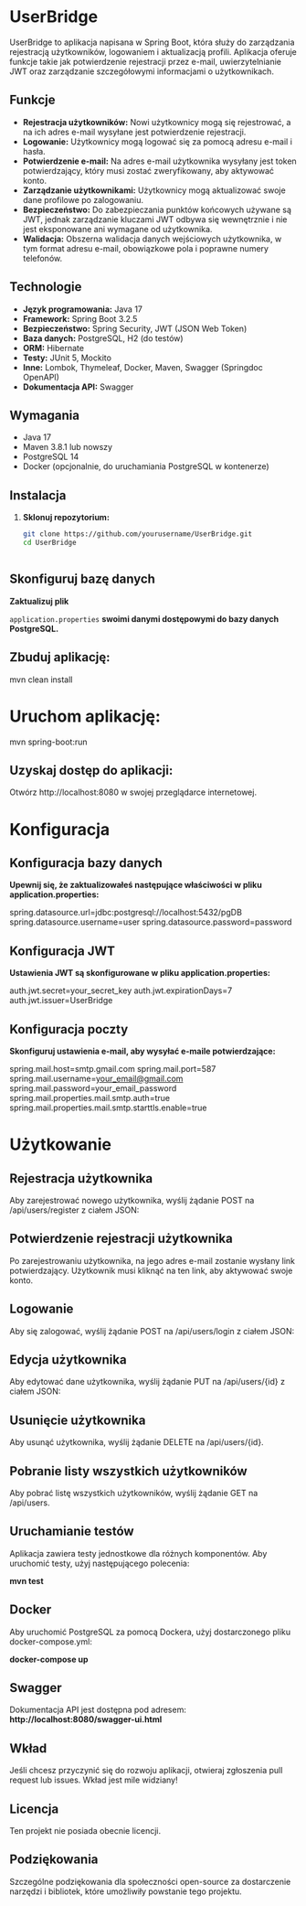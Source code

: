 # UserBridge

UserBridge to aplikacja napisana w Spring Boot, która służy do zarządzania rejestracją użytkowników, logowaniem i aktualizacją profili. Aplikacja oferuje funkcje takie jak potwierdzenie rejestracji przez e-mail, uwierzytelnianie JWT oraz zarządzanie szczegółowymi informacjami o użytkownikach.

## Funkcje

- **Rejestracja użytkowników:** Nowi użytkownicy mogą się rejestrować, a na ich adres e-mail wysyłane jest potwierdzenie rejestracji.
- **Logowanie:** Użytkownicy mogą logować się za pomocą adresu e-mail i hasła.
- **Potwierdzenie e-mail:** Na adres e-mail użytkownika wysyłany jest token potwierdzający, który musi zostać zweryfikowany, aby aktywować konto.
- **Zarządzanie użytkownikami:** Użytkownicy mogą aktualizować swoje dane profilowe po zalogowaniu.
- **Bezpieczeństwo:** Do zabezpieczania punktów końcowych używane są JWT, jednak zarządzanie kluczami JWT odbywa się wewnętrznie i nie jest eksponowane ani wymagane od użytkownika.
- **Walidacja:** Obszerna walidacja danych wejściowych użytkownika, w tym format adresu e-mail, obowiązkowe pola i poprawne numery telefonów.

## Technologie

- **Język programowania:** Java 17
- **Framework:** Spring Boot 3.2.5
- **Bezpieczeństwo:** Spring Security, JWT (JSON Web Token)
- **Baza danych:** PostgreSQL, H2 (do testów)
- **ORM:** Hibernate
- **Testy:** JUnit 5, Mockito
- **Inne:** Lombok, Thymeleaf, Docker, Maven, Swagger (Springdoc OpenAPI)
- **Dokumentacja API:** Swagger

## Wymagania

- Java 17
- Maven 3.8.1 lub nowszy
- PostgreSQL 14
- Docker (opcjonalnie, do uruchamiania PostgreSQL w kontenerze)



## Instalacja

1. **Sklonuj repozytorium:**
   ```sh
   git clone https://github.com/yourusername/UserBridge.git
   cd UserBridge



## Skonfiguruj bazę danych
**Zaktualizuj plik** 

`application.properties` **swoimi danymi dostępowymi do bazy danych PostgreSQL.**


## **Zbuduj aplikację:**


mvn clean install


# **Uruchom aplikację:**


mvn spring-boot:run

## **Uzyskaj dostęp do aplikacji:**

Otwórz http://localhost:8080 w swojej przeglądarce internetowej.

# Konfiguracja

## Konfiguracja bazy danych

**Upewnij się, że zaktualizowałeś następujące właściwości w pliku application.properties:**




spring.datasource.url=jdbc:postgresql://localhost:5432/pgDB
spring.datasource.username=user
spring.datasource.password=password

## Konfiguracja JWT


**Ustawienia JWT są skonfigurowane w pliku application.properties:**



auth.jwt.secret=your_secret_key
auth.jwt.expirationDays=7
auth.jwt.issuer=UserBridge

## Konfiguracja poczty


**Skonfiguruj ustawienia e-mail, aby wysyłać e-maile potwierdzające:**



spring.mail.host=smtp.gmail.com
spring.mail.port=587
spring.mail.username=your_email@gmail.com
spring.mail.password=your_email_password
spring.mail.properties.mail.smtp.auth=true
spring.mail.properties.mail.smtp.starttls.enable=true

# Użytkowanie

## **Rejestracja użytkownika**

Aby zarejestrować nowego użytkownika, wyślij żądanie POST na /api/users/register z ciałem JSON:



## Potwierdzenie rejestracji użytkownika

Po zarejestrowaniu użytkownika, na jego adres e-mail zostanie wysłany link potwierdzający. Użytkownik musi kliknąć na ten link, aby aktywować swoje konto.

## Logowanie

Aby się zalogować, wyślij żądanie POST na /api/users/login z  ciałem JSON:


## Edycja użytkownika

Aby edytować dane użytkownika, wyślij żądanie PUT na /api/users/{id} z  ciałem JSON:


## Usunięcie użytkownika

Aby usunąć użytkownika, wyślij żądanie DELETE na /api/users/{id}.

## Pobranie listy wszystkich użytkowników

Aby pobrać listę wszystkich użytkowników, wyślij żądanie GET na /api/users.

## Uruchamianie testów

Aplikacja zawiera testy jednostkowe dla różnych komponentów. Aby uruchomić testy, użyj następującego polecenia:


**mvn test**

## Docker

Aby uruchomić PostgreSQL za pomocą Dockera, użyj dostarczonego pliku docker-compose.yml:


**docker-compose up**

## Swagger 

Dokumentacja API jest dostępna pod adresem: **http://localhost:8080/swagger-ui.html**


## Wkład

Jeśli chcesz przyczynić się do rozwoju aplikacji, otwieraj zgłoszenia pull request lub issues. Wkład jest mile widziany!

## Licencja

Ten projekt nie posiada obecnie licencji.

## Podziękowania

Szczególne podziękowania dla społeczności open-source za dostarczenie narzędzi i bibliotek, które umożliwiły powstanie tego projektu.
